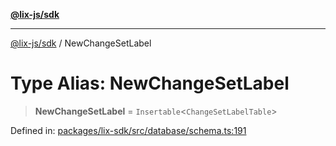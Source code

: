 [**@lix-js/sdk**](../README.md)

***

[@lix-js/sdk](../README.md) / NewChangeSetLabel

# Type Alias: NewChangeSetLabel

> **NewChangeSetLabel** = `Insertable`\<`ChangeSetLabelTable`\>

Defined in: [packages/lix-sdk/src/database/schema.ts:191](https://github.com/opral/monorepo/blob/cf4299047f63a84de437bf67ff42fca1baa00869/packages/lix-sdk/src/database/schema.ts#L191)
